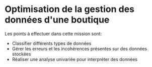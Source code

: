# Optimisation de la gestion des données d'une boutique
Les points à effectuer dans cette mission sont:
- Classifier différents types de données
- Gérer les erreurs et les incohérences présentes sur des données stockées
- Réaliser une analyse univariée pour interpréter des données
